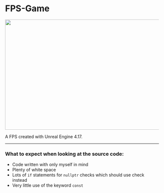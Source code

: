 # FPS-Game

<img src="https://i.imgur.com/5HdjtTo.jpg" width="640" height="360" />

A FPS created with Unreal Engine 4.17.

---

### **What to expect when looking at the source code:**
- Code written with only myself in mind
- Plenty of white space
- Lots of ```if``` statements for ```nullptr``` checks which should use check instead
- Very little use of the keyword ```const```
